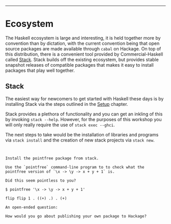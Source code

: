 
----

# Ecosystem

The Haskell ecosystem is large and interesting, it is held together more
by convention than by dictation, with the current convention being that
open source packages are made available through `cabal` on Hackage.
On top of this distribution, there is a convenient tool provided by
Commercial-Haskell called [Stack](https://docs.haskellstack.org/en/stable/README/).
Stack builds off the existing ecosystem, but provides stable
snapshot releases of compatible packages that makes it easy
to install packages that play well together.

## Stack

The easiest way for newcomers to get started with Haskell these days
is by installing Stack via the steps outlined in the [Setup](#setup)
chapter.

Stack provides a plethora of functionality and you can get an
inkling of this by invoking `stack --help`. However, for the purposes
of this workshop you will only really require the use of `stack exec --ghci`.

The next steps to take would be the installation of libraries and programs
via `stack install` and the creation of new stack projects via
`stack new`.

```instruction


Install the pointfree package from stack.

Use the `pointfree` command-line program to to check what the
pointfree version of `\x -> \y -> x + y + 1` is.

Did this seem pointless to you?
```

```{ .answer }
$ pointfree '\x -> \y -> x + y + 1'

flip flip 1 . ((+) .) . (+)
```

```open
An open-ended question:

How would you go about publishing your own package to Hackage?
```
